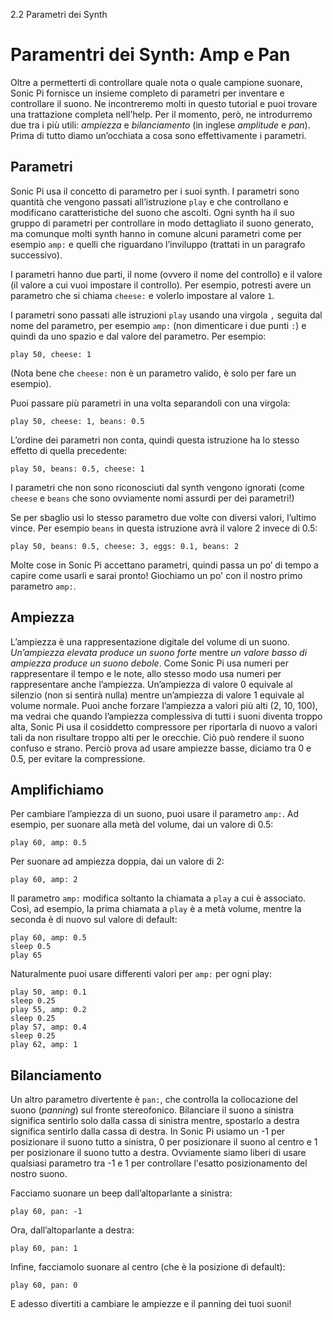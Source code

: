 2.2 Parametri dei Synth

# Paramentri dei Synth: Amp e Pan

Oltre a permetterti di controllare quale nota o quale campione suonare, Sonic Pi fornisce un insieme completo di parametri per inventare e controllare il suono. Ne incontreremo molti in questo tutorial e puoi trovare una trattazione completa nell’help. Per il momento, però, ne introdurremo due tra i più utili: *ampiezza* e *bilanciamento* (in inglese *amplitude* e *pan*). Prima di tutto diamo un’occhiata a cosa sono effettivamente i parametri.


## Parametri

Sonic Pi usa il concetto di parametro per i suoi synth. I parametri sono quantità che vengono passati all’istruzione `play` e che controllano e modificano caratteristiche del suono che ascolti. Ogni synth ha il suo gruppo di parametri per controllare in modo dettagliato il suono generato, ma comunque molti synth hanno in comune alcuni parametri come per esempio `amp:` e quelli che riguardano l’inviluppo (trattati in un paragrafo successivo).

I parametri hanno due parti, il nome (ovvero il nome del controllo) e il valore (il valore a cui vuoi impostare il controllo). Per esempio, potresti avere un parametro che si chiama `cheese:` e volerlo impostare al valore `1`.

I parametri sono passati alle istruzioni `play` usando una virgola `,` seguita dal nome del parametro, per esempio `amp:` (non dimenticare i due punti `:`) e quindi da uno spazio e dal valore del parametro. Per esempio:

```
play 50, cheese: 1
```

(Nota bene che `cheese:` non è un parametro valido, è solo per fare un esempio).

Puoi passare più parametri in una volta separandoli con una virgola:

```
play 50, cheese: 1, beans: 0.5
```

L’ordine dei parametri non conta, quindi questa istruzione ha lo stesso effetto di quella precedente:

```
play 50, beans: 0.5, cheese: 1
```

I parametri che non sono riconosciuti dal synth vengono ignorati (come `cheese` e `beans` che sono ovviamente nomi assurdi per dei parametri!)

Se per sbaglio usi lo stesso parametro due volte con diversi valori, l’ultimo vince. Per esempio `beans` in questa istruzione avrà il valore 2 invece di 0.5:

```
play 50, beans: 0.5, cheese: 3, eggs: 0.1, beans: 2
```

Molte cose in Sonic Pi accettano parametri, quindi passa un po’ di tempo a capire come usarli e sarai pronto! Giochiamo un po' con il nostro primo parametro `amp:`.

## Ampiezza

L’ampiezza è una rappresentazione digitale del volume di un suono. *Un’ampiezza elevata produce un suono forte* mentre *un valore basso di ampiezza produce un suono debole*. Come Sonic Pi usa numeri per rappresentare il tempo e le note, allo stesso modo usa numeri per rappresentare anche l’ampiezza. Un’ampiezza di valore 0 equivale al silenzio (non si sentirà nulla) mentre un’ampiezza di valore 1 equivale al volume normale. Puoi anche forzare l’ampiezza a valori più alti (2, 10, 100), ma vedrai che quando l’ampiezza complessiva di tutti i suoni diventa troppo alta, Sonic Pi usa il cosiddetto compressore per riportarla di nuovo a valori tali da non risultare troppo alti per le orecchie. Ciò può rendere il suono confuso e strano. Perciò prova ad usare ampiezze basse, diciamo tra 0 e 0.5, per evitare la compressione.


## Amplifichiamo

Per cambiare l’ampiezza di un suono, puoi usare il parametro `amp:`. Ad esempio, per suonare alla metà del volume, dai un valore di 0.5:

```
play 60, amp: 0.5
```

Per suonare ad ampiezza doppia, dai un valore di 2:

```
play 60, amp: 2
```

Il parametro `amp:` modifica soltanto la chiamata a `play` a cui è associato. Così, ad esempio, la prima chiamata a `play` è a metà volume, mentre la seconda è di nuovo sul valore di default:

```
play 60, amp: 0.5
sleep 0.5
play 65
```

Naturalmente puoi usare differenti valori per `amp:` per ogni play:

```
play 50, amp: 0.1
sleep 0.25
play 55, amp: 0.2
sleep 0.25
play 57, amp: 0.4
sleep 0.25
play 62, amp: 1
```

## Bilanciamento

Un altro parametro divertente è `pan:`, che controlla la collocazione del suono (*panning*) sul fronte stereofonico. Bilanciare il suono a sinistra significa sentirlo solo dalla cassa di sinistra mentre, spostarlo a destra significa sentirlo dalla cassa di destra. In Sonic Pi usiamo un -1 per posizionare il suono tutto a sinistra, 0 per posizionare il suono al centro e 1 per posizionare il suono tutto a destra. Ovviamente siamo liberi di usare qualsiasi parametro tra -1 e 1 per controllare l'esatto posizionamento del nostro suono.

Facciamo suonare un beep dall’altoparlante a sinistra:

```
play 60, pan: -1
```

Ora, dall’altoparlante a destra:

```
play 60, pan: 1
```

Infine, facciamolo suonare al centro (che è la posizione di default):

```
play 60, pan: 0
```

E adesso divertiti a cambiare le ampiezze e il panning dei tuoi suoni!
